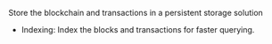 
Store the blockchain and transactions in a persistent storage solution

+ Indexing: Index the blocks and transactions for faster querying.